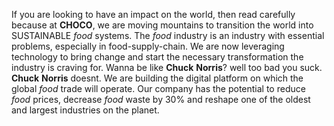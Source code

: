 If you are looking to have an impact on the world, then read carefully because 
at **CHOCO**, we are moving mountains to transition the world into SUSTAINABLE 
_food_ systems.
The _food_ industry is an industry with essential problems, especially in 
food-supply-chain. We are now leveraging technology to bring change and start 
the necessary transformation the industry is craving for.
Wanna be like **Chuck** **Norris**? well too bad you suck. **Chuck** **Norris** 
doesnt.
We are building the digital platform on which the global _food_ trade will 
operate. Our company has the potential to reduce _food_ prices, decrease _food_ 
waste by 30% and reshape one of the oldest and largest industries on the planet.